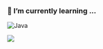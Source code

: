 ### 🌱 I’m currently learning ...

![Java](https://img.shields.io/badge/-Java-red?style=for-the-badge&logo=Java&logoColor=white)

![](https://visitor-badge.glitch.me/badge?page_id=viwcy.readme)
